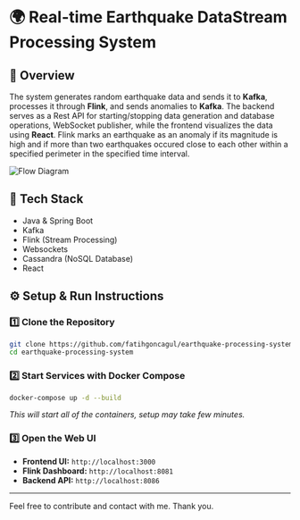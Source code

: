 # 🌍 Real-time Earthquake DataStream Processing System

## 📌 Overview
The system generates random earthquake data and sends it to **Kafka**, processes it through **Flink**, and sends anomalies to **Kafka**. The backend serves as a Rest API for starting/stopping data generation and database operations, WebSocket publisher, while the frontend visualizes the data using **React**.
Flink marks an earthquake as an anomaly if its magnitude is high and if more than two earthquakes occured close to each other within a specified perimeter in the specified time interval.

![Flow Diagram](https://drive.google.com/uc?export=view&id=14mIbS2gLxSuKPbepr56UsOfL5PCt8Te4)

## 🚀 Tech Stack

- Java & Spring Boot
- Kafka
- Flink (Stream Processing)
- Websockets
- Cassandra (NoSQL Database)
- React

## ⚙️ Setup & Run Instructions

### **1️⃣ Clone the Repository**
```bash
git clone https://github.com/fatihgoncagul/earthquake-processing-system.git
cd earthquake-processing-system
```

### **2️⃣ Start Services with Docker Compose**
```bash
docker-compose up -d --build
```
_This will start all of the containers, setup may take few minutes._

### **3️⃣ Open the Web UI**
- **Frontend UI:** `http://localhost:3000`
- **Flink Dashboard:** `http://localhost:8081` 
- **Backend API:** `http://localhost:8086`

---
Feel free to contribute and contact with me. Thank you.

